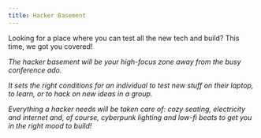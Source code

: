 ```yaml
---
title: Hacker Basement
---
```


Looking for a place where you can test all the new tech and build? This time, we got you covered!

_The hacker basement will be your high-focus zone away from the busy conference ado._

_It sets the right conditions for an individual to test new stuff on their laptop, to learn, or to hack on new ideas in a group._

_Everything a hacker needs will be taken care of: cozy seating, electricity and internet and, of course, cyberpunk lighting and low-fi beats to get you in the right mood to build!_
